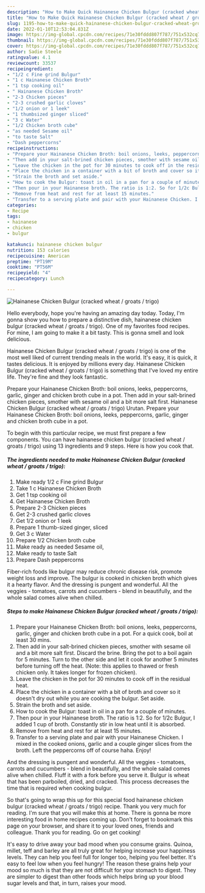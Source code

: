 ```yaml
---
description: "How to Make Quick Hainanese Chicken Bulgur (cracked wheat / groats / trigo)"
title: "How to Make Quick Hainanese Chicken Bulgur (cracked wheat / groats / trigo)"
slug: 1195-how-to-make-quick-hainanese-chicken-bulgur-cracked-wheat-groats-trigo
date: 2022-01-10T12:53:04.831Z
image: https://img-global.cpcdn.com/recipes/71e30fddd807f787/751x532cq70/hainanese-chicken-bulgur-cracked-wheat-groats-trigo-recipe-main-photo.jpg
thumbnail: https://img-global.cpcdn.com/recipes/71e30fddd807f787/751x532cq70/hainanese-chicken-bulgur-cracked-wheat-groats-trigo-recipe-main-photo.jpg
cover: https://img-global.cpcdn.com/recipes/71e30fddd807f787/751x532cq70/hainanese-chicken-bulgur-cracked-wheat-groats-trigo-recipe-main-photo.jpg
author: Sadie Steele
ratingvalue: 4.1
reviewcount: 33537
recipeingredient:
- "1/2 c Fine grind Bulgur"
- "1 c Hainanese Chicken Broth"
- "1 tsp cooking oil"
- " Hainanese Chicken Broth"
- "2-3 Chicken pieces"
- "2-3 crushed garlic cloves"
- "1/2 onion or 1 leek"
- "1 thumbsized ginger sliced"
- "3 c Water"
- "1/2 Chicken broth cube"
- "as needed Sesame oil"
- "to taste Salt"
- "Dash peppercorns"
recipeinstructions:
- "Prepare your Hainanese Chicken Broth: boil onions, leeks, peppercorns, garlic, ginger and chicken broth cube in a pot. For a quick cook, boil at least 30 mins."
- "Then add in your salt-brined chicken pieces, smother with sesame oil and a bit more salt first. Discard the brine. Bring the pot to a boil again for 5 minutes. Turn to the other side and let it cook for another 5 minutes before turning off the heat. (Note: this applies to thawed or fresh chicken only. It takes longer for frozen chicken)."
- "Leave the chicken in the pot for 30 minutes to cook off in the residual heat."
- "Place the chicken in a container with a bit of broth and cover so it doesn&#39;t dry out while you are cooking the bulgur. Set aside."
- "Strain the broth and set aside."
- "How to cook the Bulgur: toast in oil in a pan for a couple of minutes."
- "Then pour in your Hainanese broth. The ratio is 1:2. So for 1/2c Bulgur, I added 1 cup of broth. Constantly stir in low heat until it is absorbed."
- "Remove from heat and rest for at least 15 minutes."
- "Transfer to a serving plate and pair with your Hainanese Chicken. I mixed in the cooked onions, garlic and a couple ginger slices from the broth. Left the peppercorns off of course haha. Enjoy!"
categories:
- Recipe
tags:
- hainanese
- chicken
- bulgur

katakunci: hainanese chicken bulgur 
nutrition: 153 calories
recipecuisine: American
preptime: "PT19M"
cooktime: "PT56M"
recipeyield: "4"
recipecategory: Lunch

---
```



![Hainanese Chicken Bulgur (cracked wheat / groats / trigo)](https://img-global.cpcdn.com/recipes/71e30fddd807f787/751x532cq70/hainanese-chicken-bulgur-cracked-wheat-groats-trigo-recipe-main-photo.jpg)

Hello everybody, hope you're having an amazing day today. Today, I'm gonna show you how to prepare a distinctive dish, hainanese chicken bulgur (cracked wheat / groats / trigo). One of my favorites food recipes. For mine, I am going to make it a bit tasty. This is gonna smell and look delicious.

Hainanese Chicken Bulgur (cracked wheat / groats / trigo) is one of the most well liked of current trending meals in the world. It's easy, it is quick, it tastes delicious. It is enjoyed by millions every day. Hainanese Chicken Bulgur (cracked wheat / groats / trigo) is something that I've loved my entire life. They're fine and they look fantastic.

Prepare your Hainanese Chicken Broth: boil onions, leeks, peppercorns, garlic, ginger and chicken broth cube in a pot. Then add in your salt-brined chicken pieces, smother with sesame oil and a bit more salt first. Hainanese Chicken Bulgur (cracked wheat / groats / trigo) Urutan. Prepare your Hainanese Chicken Broth: boil onions, leeks, peppercorns, garlic, ginger and chicken broth cube in a pot.


To begin with this particular recipe, we must first prepare a few components. You can have hainanese chicken bulgur (cracked wheat / groats / trigo) using 13 ingredients and 9 steps. Here is how you cook that.

<!--inarticleads1-->

##### The ingredients needed to make Hainanese Chicken Bulgur (cracked wheat / groats / trigo):

1. Make ready 1/2 c Fine grind Bulgur
1. Take 1 c Hainanese Chicken Broth
1. Get 1 tsp cooking oil
1. Get  Hainanese Chicken Broth
1. Prepare 2-3 Chicken pieces
1. Get 2-3 crushed garlic cloves
1. Get 1/2 onion or 1 leek
1. Prepare 1 thumb-sized ginger, sliced
1. Get 3 c Water
1. Prepare 1/2 Chicken broth cube
1. Make ready as needed Sesame oil,
1. Make ready to taste Salt
1. Prepare Dash peppercorns


Fiber-rich foods like bulgur may reduce chronic disease risk, promote weight loss and improve. The bulgur is cooked in chicken broth which gives it a hearty flavor. And the dressing is pungent and wonderful. All the veggies - tomatoes, carrots and cucumbers - blend in beautifully, and the whole salad comes alive when chilled. 

<!--inarticleads2-->

##### Steps to make Hainanese Chicken Bulgur (cracked wheat / groats / trigo):

1. Prepare your Hainanese Chicken Broth: boil onions, leeks, peppercorns, garlic, ginger and chicken broth cube in a pot. For a quick cook, boil at least 30 mins.
1. Then add in your salt-brined chicken pieces, smother with sesame oil and a bit more salt first. Discard the brine. Bring the pot to a boil again for 5 minutes. Turn to the other side and let it cook for another 5 minutes before turning off the heat. (Note: this applies to thawed or fresh chicken only. It takes longer for frozen chicken).
1. Leave the chicken in the pot for 30 minutes to cook off in the residual heat.
1. Place the chicken in a container with a bit of broth and cover so it doesn&#39;t dry out while you are cooking the bulgur. Set aside.
1. Strain the broth and set aside.
1. How to cook the Bulgur: toast in oil in a pan for a couple of minutes.
1. Then pour in your Hainanese broth. The ratio is 1:2. So for 1/2c Bulgur, I added 1 cup of broth. Constantly stir in low heat until it is absorbed.
1. Remove from heat and rest for at least 15 minutes.
1. Transfer to a serving plate and pair with your Hainanese Chicken. I mixed in the cooked onions, garlic and a couple ginger slices from the broth. Left the peppercorns off of course haha. Enjoy!


And the dressing is pungent and wonderful. All the veggies - tomatoes, carrots and cucumbers - blend in beautifully, and the whole salad comes alive when chilled. Fluff it with a fork before you serve it. Bulgur is wheat that has been parboiled, dried, and cracked. This process decreases the time that is required when cooking bulgur. 

So that's going to wrap this up for this special food hainanese chicken bulgur (cracked wheat / groats / trigo) recipe. Thank you very much for reading. I'm sure that you will make this at home. There is gonna be more interesting food in home recipes coming up. Don't forget to bookmark this page on your browser, and share it to your loved ones, friends and colleague. Thank you for reading. Go on get cooking!

It's easy to drive away your bad mood when you consume grains. Quinoa, millet, teff and barley are all truly great for helping increase your happiness levels. They can help you feel full for longer too, helping you feel better. It's easy to feel low when you feel hungry! The reason these grains help your mood so much is that they are not difficult for your stomach to digest. They are simpler to digest than other foods which helps bring up your blood sugar levels and that, in turn, raises your mood.
